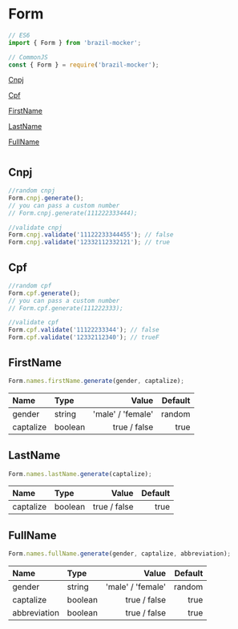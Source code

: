 # Form

```javascript
// ES6
import { Form } from 'brazil-mocker';

// CommonJS 
const { Form } = require('brazil-mocker');
```

[Cnpj](#cnpj)

[Cpf](#cpf)

[FirstName](#firstname)

[LastName](#lastname)

[FullName](#fullname)

# 

## Cnpj
```javascript
//random cnpj
Form.cnpj.generate();
// you can pass a custom number
// Form.cnpj.generate(111222333444);

//validate cnpj
Form.cnpj.validate('11122233344455'); // false
Form.cnpj.validate('12332112332121'); // true
```

## Cpf
```javascript
//random cpf
Form.cpf.generate();
// you can pass a custom number
// Form.cpf.generate(111222333);

//validate cpf
Form.cpf.validate('11122233344'); // false
Form.cpf.validate('12332112340'); // trueF
```

## FirstName
```javascript
Form.names.firstName.generate(gender, captalize);
```

|      Name | Type    | Value             | Default |
|:----------|:--------|------------------:|--------:|
| gender    | string  | 'male' / 'female' | random  |
| captalize | boolean | true / false      | true    |

## LastName
```javascript
Form.names.lastName.generate(captalize);
```

|      Name | Type    | Value             | Default |
|:----------|:--------|------------------:|--------:|
| captalize | boolean | true / false      | true    |

## FullName
```javascript
Form.names.fullName.generate(gender, captalize, abbreviation);
```

|      Name | Type    | Value                | Default |
|:----------|:--------|---------------------:|--------:|
| gender       | string  | 'male' / 'female' | random  |
| captalize    | boolean | true / false      | true    |
| abbreviation | boolean | true / false      | true    |